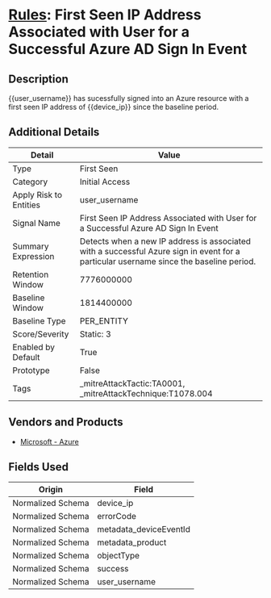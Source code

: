# [Rules](README.md): First Seen IP Address Associated with User for a Successful Azure AD Sign In Event

## Description
{{user_username}} has sucessfully signed into an Azure resource with a first seen IP address of  {{device_ip}}   since the baseline period.

## Additional Details
|Detail|Value|
|----|----|
|Type|First Seen|
|Category|Initial Access|
|Apply Risk to Entities|user_username|
|Signal Name|First Seen IP Address Associated with User for a Successful Azure AD Sign In Event|
|Summary Expression|Detects when a new IP address is associated with a successful Azure sign in event for a particular username since the baseline period.|
|Retention Window|7776000000|
|Baseline Window|1814400000|
|Baseline Type|PER_ENTITY|
|Score/Severity|Static: 3|
|Enabled by Default|True|
|Prototype|False|
|Tags|_mitreAttackTactic:TA0001, _mitreAttackTechnique:T1078.004|
## Vendors and Products
- [Microsoft - Azure](../products/a1225af5-e778-4068-a9a2-47da93d1ff24.md)


## Fields Used

|Origin|Field|
|----|----|
|Normalized Schema|device_ip|
|Normalized Schema|errorCode|
|Normalized Schema|metadata_deviceEventId|
|Normalized Schema|metadata_product|
|Normalized Schema|objectType|
|Normalized Schema|success|
|Normalized Schema|user_username|


